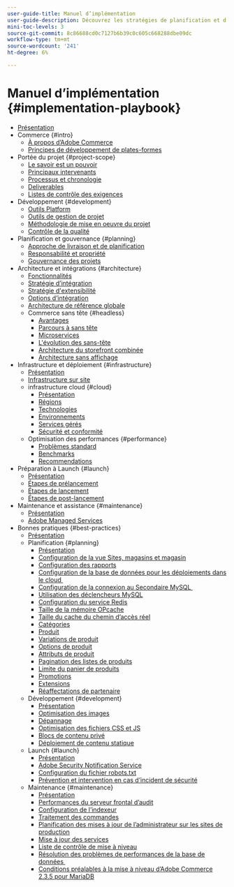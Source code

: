 ```yaml
---
user-guide-title: Manuel d’implémentation
user-guide-description: Découvrez les stratégies de planification et d’implémentation d’un site Adobe Commerce performant.
mini-toc-levels: 3
source-git-commit: 8c86688cd0c7127b6b39c0c605c668288dbe09dc
workflow-type: tm+mt
source-wordcount: '241'
ht-degree: 6%

---
```



# Manuel d’implémentation {#implementation-playbook}

- [Présentation](overview.md)
- Commerce {#intro}
   - [À propos d’Adobe Commerce](intro/about-commerce.md)
   - [Principes de développement de plates-formes](intro/platform-development.md)
- Portée du projet {#project-scope}
   - [Le savoir est un pouvoir](project-scope/knowledge.md)
   - [Principaux intervenants](project-scope/key-stakeholders.md)
   - [Processus et chronologie](project-scope/process-timeline.md)
   - [Deliverables](project-scope/deliverables.md)
   - [Listes de contrôle des exigences](project-scope/requirement-checklists.md)
- Développement {#development}
   - [Outils Platform](development/platform-tools.md)
   - [Outils de gestion de projet](development/project-management-tools.md)
   - [Méthodologie de mise en oeuvre du projet](development/delivery.md)
   - [Contrôle de la qualité](development/quality-control.md)
- Planification et gouvernance {#planning}
   - [Approche de livraison et de planification](planning/delivery.md)
   - [Responsabilité et propriété](planning/ownership.md)
   - [Gouvernance des projets](planning/governance.md)
- Architecture et intégrations {#architecture}
   - [Fonctionnalités](architecture/capabilities.md)
   - [Stratégie d’intégration](architecture/integration-strategy.md)
   - [Stratégie d&#39;extensibilité](architecture/extensibility-strategy.md)
   - [Options d’intégration](architecture/integration-options.md)
   - [Architecture de référence globale](architecture/global-reference.md)
   - Commerce sans tête {#headless}
      - [Avantages](architecture/headless/benefits.md)
      - [Parcours à sans tête](architecture/headless/journey-to-headless.md)
      - [Microservices](architecture/headless/microservices.md)
      - [L&#39;évolution des sans-tête](architecture/headless/evolution.md)
      - [Architecture du storefront combinée](architecture/headless/legacy-storefront.md)
      - [Architecture sans affichage](architecture/headless/adobe-commerce.md)
- Infrastructure et déploiement {#infrastructure}
   - [Présentation](infrastructure/overview.md)
   - [Infrastructure sur site](infrastructure/on-premises.md)
   - infrastructure cloud {#cloud}
      - [Présentation](infrastructure/cloud/overview.md)
      - [Régions](infrastructure/cloud/regions.md)
      - [Technologies](infrastructure/cloud/technology.md)
      - [Environnements](infrastructure/cloud/environments.md)
      - [Services gérés](infrastructure/cloud/managed-services.md)
      - [Sécurité et conformité](infrastructure/cloud/security.md)
   - Optimisation des performances {#performance}
      - [Problèmes standard](infrastructure/performance/optimization.md)
      - [Benchmarks](infrastructure/performance/benchmarks.md)
      - [Recommendations](infrastructure/performance/recommendations.md)
- Préparation à Launch {#launch}
   - [Présentation](launch/overview.md)
   - [Étapes de prélancement](launch/pre-launch-steps.md)
   - [Étapes de lancement](launch/launch-steps.md)
   - [Étapes de post-lancement](launch/post-launch-steps.md)
- Maintenance et assistance {#maintenance}
   - [Présentation](maintenance/overview.md)
   - [Adobe Managed Services](maintenance/adobe-managed-services.md)
- Bonnes pratiques {#best-practices}
   - [Présentation](best-practices/phases.md)
   - Planification {#planning}
      - [Présentation](best-practices/planning/overview.md)
      - [Configuration de la vue Sites, magasins et magasin](best-practices/planning/sites-stores-store-views.md)
      - [Configuration des rapports](best-practices/planning/reporting-configuration.md)
      - [Configuration de la base de données pour les déploiements dans le cloud &#x200B;](best-practices/planning/database-on-cloud.md)
      - [Configuration de la connexion au Secondaire MySQL &#x200B;](best-practices/planning/configure-mysql-slave-connection-on-cloud.md)
      - [Utilisation des déclencheurs MySQL](best-practices/planning/mysql-triggers-usage.md)
      - [Configuration du service Redis](best-practices/planning/redis-service-configuration.md)
      - [Taille de la mémoire OPcache](best-practices/planning/opcache-memory-size.md)
      - [Taille du cache du chemin d’accès réel](best-practices/planning/realpath-cache-size.md)
      - [Catégories](best-practices/planning/category-limits.md)
      - [Produit](best-practices/planning/product-sku-limits.md)
      - [Variations de produit](best-practices/planning/product-variations.md)
      - [Options de produit](best-practices/planning/product-options.md)
      - [Attributs de produit](best-practices/planning/product-attributes-and-options.md)
      - [Pagination des listes de produits](best-practices/planning/product-listing-pagination.md)
      - [Limite du panier de produits](best-practices/planning/product-cart.md)
      - [Promotions](best-practices/planning/product-cart-promotions.md)
      - [Extensions](best-practices/planning/extensions.md)
      - [Réaffectations de partenaire](best-practices/planning/partner-escalation.md)
   - Développement {#development}
      - [Présentation](best-practices/development/overview.md)
      - [Optimisation des images](best-practices/development/image-optimization.md)
      - [Dépannage](best-practices/development/troubleshooting.md)
      - [Optimisation des fichiers CSS et JS](best-practices/development/optimize-css-js-files.md)
      - [Blocs de contenu privé](best-practices/development/private-content-block-configuration.md)
      - [Déploiement de contenu statique](best-practices/development/static-content-deployment.md)
   - Launch {#launch}
      - [Présentation](best-practices/launch/overview.md)
      - [Adobe Security Notification Service](best-practices/launch/security-notification-service.md)
      - [Configuration du fichier robots.txt](best-practices/launch/robots-txt.md)
      - [Prévention et intervention en cas d’incident de sécurité](best-practices/launch/prevent-respond-security-incident.md)
   - Maintenance {#maintenance}
      - [Présentation](best-practices/maintenance/overview.md)
      - [Performances du serveur frontal d’audit](best-practices/maintenance/frontend-performance.md)
      - [Configuration de l’indexeur](best-practices/maintenance/indexer-configuration.md)
      - [Traitement des commandes](best-practices/maintenance/order-processing-configuration.md)
      - [Planification des mises à jour de l’administrateur sur les sites de production](best-practices/maintenance/scheduling-admin-updates-in-production.md)
      - [Mise à jour des services](best-practices/maintenance/update-services.md)
      - [Liste de contrôle de mise à niveau](best-practices/maintenance/upgrade-checklist.md)
      - [Résolution des problèmes de performances de la base de données &#x200B;](best-practices/maintenance/resolve-database-performance-issues.md)
      - [Conditions préalables à la mise à niveau d’Adobe Commerce 2.3.5 pour MariaDB &#x200B;](best-practices/maintenance/commerce-235-upgrade-prerequisites-mariadb.md)
